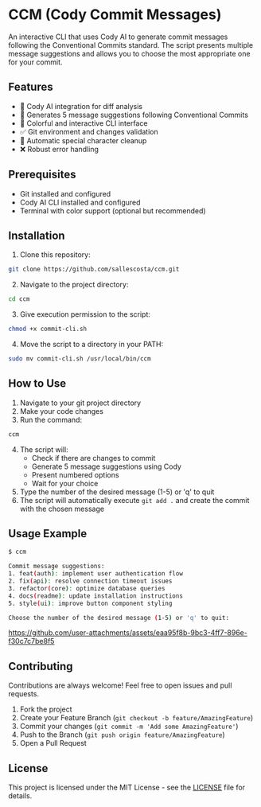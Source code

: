 # CCM (Cody Commit Messages)

An interactive CLI that uses Cody AI to generate commit messages following the Conventional Commits standard. The script presents multiple message suggestions and allows you to choose the most appropriate one for your commit.

## Features

- 🤖 Cody AI integration for diff analysis
- 📝 Generates 5 message suggestions following Conventional Commits
- 🎨 Colorful and interactive CLI interface
- ✅ Git environment and changes validation
- 🧹 Automatic special character cleanup
- ❌ Robust error handling

## Prerequisites

- Git installed and configured
- Cody AI CLI installed and configured
- Terminal with color support (optional but recommended)

## Installation

1. Clone this repository:
```bash
git clone https://github.com/sallescosta/ccm.git
```

2. Navigate to the project directory:
```bash
cd ccm
```

3. Give execution permission to the script:
```bash
chmod +x commit-cli.sh
```

4. Move the script to a directory in your PATH:
```bash
sudo mv commit-cli.sh /usr/local/bin/ccm
```

## How to Use

1. Navigate to your git project directory
2. Make your code changes
3. Run the command:
```bash
ccm
```
4. The script will:
   - Check if there are changes to commit
   - Generate 5 message suggestions using Cody
   - Present numbered options
   - Wait for your choice
5. Type the number of the desired message (1-5) or 'q' to quit
6. The script will automatically execute `git add .` and create the commit with the chosen message

## Usage Example

```bash
$ ccm

Commit message suggestions:
1. feat(auth): implement user authentication flow
2. fix(api): resolve connection timeout issues
3. refactor(core): optimize database queries
4. docs(readme): update installation instructions
5. style(ui): improve button component styling

Choose the number of the desired message (1-5) or 'q' to quit:
```


https://github.com/user-attachments/assets/eaa95f8b-9bc3-4ff7-896e-f30c7c7be8f5


## Contributing

Contributions are always welcome! Feel free to open issues and pull requests.

1. Fork the project
2. Create your Feature Branch (`git checkout -b feature/AmazingFeature`)
3. Commit your changes (`git commit -m 'Add some AmazingFeature'`)
4. Push to the Branch (`git push origin feature/AmazingFeature`)
5. Open a Pull Request

## License

This project is licensed under the MIT License - see the [LICENSE](LICENSE) file for details.
